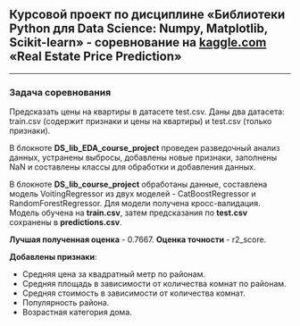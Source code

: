 ## Курсовой проект по дисциплине «Библиотеки Python для Data Science: Numpy, Matplotlib, Scikit-learn» - соревнование на [kaggle.com](https://www.kaggle.com/c/realestatepriceprediction/overview) «Real Estate Price Prediction»
***
### Задача соревнования
Предсказать цены на квартиры в датасете test.csv. Даны два датасета: train.csv (содержит признаки и цены на квартиры) и test.csv (только признаки).

В блокноте **DS_lib_EDA_course_project** проведен разведочный анализ данных, устранены выбросы, добавлены новые признаки, заполнены NaN и  составлены классы для обработки и добавления данных.

В блокноте **DS_lib_course_project** обработаны данные, составлена модель VoitingRegressor из двух моделей - CatBoostRegressor и RandomForestRegressor. Для модели получена кросс-валидация. Модель обучена на **train.csv**, затем предсказания по **test.csv** сохранены в **predictions.csv**.

**Лучшая полученная оценка** - 0.7667. **Оценка точности** - r2_score.

**Добавлены признаки**:
- Средняя цена за квадратный метр по районам.
- Средняя площадь в зависимости от количества комнат по районам.
- Средняя стоимость в зависимости от количества комнат.
- Популярность района.
- Возрастная категория дома.
